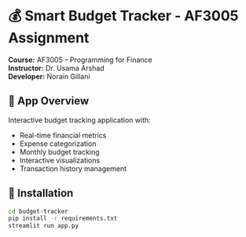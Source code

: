 # 💰 Smart Budget Tracker - AF3005 Assignment

**Course:** AF3005 – Programming for Finance  
**Instructor:** Dr. Usama Arshad  
**Developer:** Norain Gillani

## 📱 App Overview
Interactive budget tracking application with:
- Real-time financial metrics
- Expense categorization
- Monthly budget tracking
- Interactive visualizations
- Transaction history management

## 🚀 Installation
```bash
cd budget-tracker
pip install -r requirements.txt
streamlit run app.py
